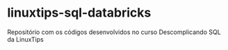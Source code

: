# linuxtips-sql-databricks
Repositório com os códigos desenvolvidos no curso Descomplicando SQL da LinuxTips
